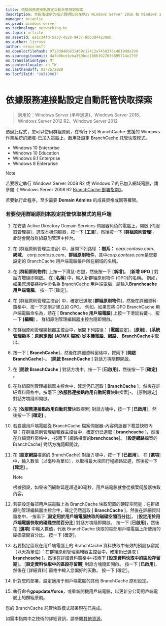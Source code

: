 ```yaml
---
title: 依據服務連接點設定自動託管快取探索
description: 本指南提供的指示說明如何在執行 Windows Server 2016 和 Windows 10 的電腦上，以託管快取模式部署 BranchCache。
manager: brianlic
ms.prod: windows-server
ms.technology: networking-bc
ms.topic: article
ms.assetid: ea1c34fd-5a33-4228-9437-9bb3d44230eb
ms.author: lizross
author: eross-msft
ms.openlocfilehash: 9723dd40b831469c12412a7458376c4019dde199
ms.sourcegitcommit: da7b9bce1eba369bcd156639276f6899714e279f
ms.translationtype: MT
ms.contentlocale: zh-TW
ms.lasthandoff: 03/26/2020
ms.locfileid: "80319081"
---
```

#  <a name="configure-client-automatic-hosted-cache-discovery-by-service-connection-point"></a>依據服務連接點設定自動託管快取探索

>適用於：Windows Server (半年通道)、Windows Server 2016、Windows Server 2012 R2、Windows Server 2012

透過此程式，您可以使用群組原則，在執行下列 BranchCache\-支援的 Windows 作業系統的網域\-已加入電腦上，啟用及設定 BranchCache 託管快取模式。

- Windows 10 Enterprise
- Windows 10 Education
- Windows 8.1 Enterprise
- Windows 8 Enterprise

> [!NOTE]  
> 若要設定執行 Windows Server 2008 R2 或 Windows 7 的已加入網域電腦，請參閱《 Windows Server 2008 R2 [BranchCache 部署指南》](https://technet.microsoft.com/library/ee649232.aspx)。

若要執行此程序，至少需要 **Domain Admins** 的成員資格或同等權限。

### <a name="to-use-group-policy-to-configure-clients-for-hosted-cache-mode"></a>若要使用群組原則來設定託管快取模式的用戶端

1. 在安裝 Active Directory Domain Services 伺服器角色的電腦上，開啟 [伺服器管理員]，選取本機伺服器，按一下 [**工具**]，然後按一下 [**群組原則管理**]。 此時會開啟群組原則管理主控台。

2. 在 [群組原則管理主控台] 中，展開下列路徑 **：樹系：** *corp.contoso.com*、**網域**、 *corp.contoso.com*、**群組原則物件**，其中*corp.contoso.com*是您要設定的 BranchCache 用戶端電腦帳戶所在網域的名稱。

3. 在 [**群組原則物件**] 上按一下滑鼠\-右鍵，然後按一下 [**新增**]。 [**新增 GPO** ] 對話方塊隨即開啟。 在 [**名稱**] 中，輸入新群組原則物件 \(GPO\)的名稱。 例如，如果您想要將物件命名為 BranchCache 用戶端電腦，請輸入**Branchcache 用戶端電腦**。 按一下 [確定]。

4. 在 [群組原則管理主控台] 中，確定已選取 [**群組原則物件**]，然後在詳細資料\-窗格中，按一下您剛才建立的 GPO。 例如，如果您將 GPO BranchCache 用戶端電腦命名為，請在 [ **Branchcache 用戶端電腦**] 上按一下滑鼠右鍵\-。 按一下 **[編輯]** 。 群組原則管理編輯器主控台隨即開啟。

5. 在群組原則管理編輯器主控台中，展開下列路徑： [**電腦**設定]、[**原則**]、[**系統管理範本：原則定義] \(ADMX 檔案\) 從本機電腦**、**網路**、 **BranchCache**中取出。

6. 按一下 [ **BranchCache**]，然後在詳細資料窗格中，按兩下 [**開啟 BranchCache**]\-。 [**開啟 BranchCache** ] 對話方塊隨即開啟。
  
7.  在 [**開啟 BranchCache** ] 對話方塊中，按一下 [**已啟用**]，然後按一下 **[確定]** 。

8. 在群組原則管理編輯器主控台中，確定仍已選取 [ **BranchCache** ]，然後在詳細資料窗格中，按兩下 [**依服務連接點啟用自動託管**快取探索]\-。 [原則設定] 對話方塊隨即開啟。

9. 在 [**依服務連接點啟用自動託管**快取探索] 對話方塊中，按一下 [**已啟用**]，然後按一下 **[確定]** 。

10. 若要讓用戶端電腦從 BranchCache 檔案伺服器\-內容伺服器下載並快取內容：在群組原則管理編輯器主控台中，確定仍已選取 [ **branchcache** ]，然後在詳細資料窗格中，\-按兩下 [網路檔案的**branchcache**]。 [**設定網路**檔案的 BranchCache] 對話方塊隨即開啟。 
11. 在 [**設定網路**檔案的 BranchCache] 對話方塊中，按一下 [**已啟用**]。 在 [**選項**] 中，輸入數值（以毫秒為單位），以取得最大來回行程網路延遲，然後按一下 **[確定]** 。
  
    > [!NOTE]
    > 根據預設，如果來回網路延遲超過80毫秒，用戶端電腦就會從檔案伺服器快取內容。
  
12. 若要設定每部用戶端電腦上為 BranchCache 快取配置的硬碟空間量：在群組原則管理編輯器主控台中，確定仍然選取 [ **BranchCache** ]，然後在詳細資料窗格中，\-按兩下 [**設定用於用戶端電腦快取的磁碟空間百分比**]。 [**設定用於用戶端電腦快取的磁碟空間百分比**] 對話方塊隨即開啟。 按一下 [**已啟用**]，然後在 [**選項**] 中輸入數值，代表 BranchCache 快取的每部用戶端電腦上所使用的硬碟空間百分比。 按一下 [確定]。

13. 若要指定區段在用戶端電腦上的 BranchCache 資料快取中有效的預設存留期（以天為單位）：在群組原則管理編輯器主控台中，確定仍已選取 [ **branchcache** ]，然後在詳細資料窗格中\-按兩下 **[設定資料快取中的區段存留期**]。 [**設定資料快取中的區段存留期**] 對話方塊隨即開啟。 按一下 [**已啟用**]，然後在 [詳細資料] 窗格中輸入您偏好的天數。 按一下 [確定]。

14. 針對您的部署，設定適用于用戶端電腦的其他 BranchCache 原則設定。

15. 執行命令**gpupdate/force**，或重新開機用戶端電腦，以更新分公司用戶端電腦上的群組原則。

您的 BranchCache 託管快取模式部署現在已完成。

如需本指南中之技術的詳細資訊，請參閱[其他資源](11-Bc-Hcm-additional-resources.md)。